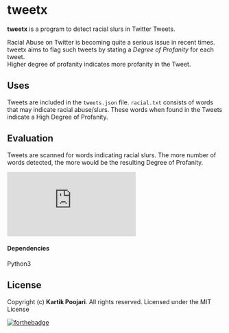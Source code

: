 
# tweetx

**tweetx** is a program to detect racial slurs in Twitter Tweets.

Racial Abuse on Twitter is becoming quite a serious issue in recent times.\
tweetx aims to flag such tweets by stating a *Degree of Profanity* for each tweet.\
Higher degree of profanity indicates more profanity in the Tweet.

## Uses

Tweets are included in the `tweets.json` file. `racial.txt` consists of words that may indicate racial abuse/slurs. 
These words when found in the Tweets indicate a High Degree of Profanity. 

## Evaluation

Tweets are scanned for words indicating racial slurs. The more number of words detected, the more would be the resulting Degree of Profanity.

![Degree of Profanity](https://latex.codecogs.com/svg.latex?%5Cbg_white%20Degree%20%5C%20of%20%5C%20Profanity%20%3D%20%5Cfrac%7BNumber%20%5C%20of%20%5C%20Profane%20%5C%20Words%5C%20%28Racial%20%5C%20Slurs%29%7D%7BTotal%20%5C%20Number%20%5C%20of%20%5C%20Words%20%5C%20in%20%5C%20the%20%5C%20Tweet%7D)

#### Dependencies

Python3



## License

Copyright (c) **Kartik Poojari**. All rights reserved. Licensed under the MIT License


[![forthebadge](https://forthebadge.com/images/badges/made-with-python.svg)](https://forthebadge.com)